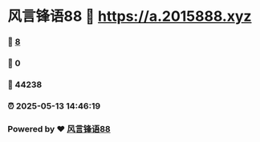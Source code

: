 # 风言锋语88 :link: https://a.2015888.xyz 
### :page_facing_up: [8](https://a.2015888.xyz/tag.html) 
### :speech_balloon: 0 
### :hibiscus: 44238 
### :alarm_clock: 2025-05-13 14:46:19 
### Powered by :heart: [风言锋语88](https://yf1688.top/wo)
